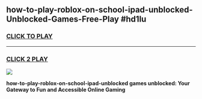 
## how-to-play-roblox-on-school-ipad-unblocked-Unblocked-Games-Free-Play #hd1lu
<h3>
<a href="https://us.freeplayer.one?title=how-to-play-roblox-on-school-ipad-unblocked&ref=9M">CLICK TO PLAY</a></h3>
<hr>

<h3>
<a href="https://us.freeplayer.one?title=how-to-play-roblox-on-school-ipad-unblocked&ref=9M">CLICK 2 PLAY</a>
  
</h3>

<a href="https://us.freeplayer.one?title=how-to-play-roblox-on-school-ipad-unblocked&ref=9M"><img src="https://clearcache.store/games.png"></a>


**how-to-play-roblox-on-school-ipad-unblocked games unblocked: Your Gateway to Fun and Accessible Online Gaming**
